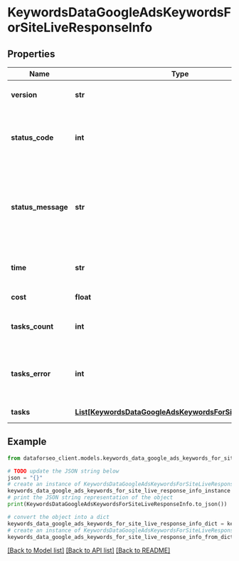 # KeywordsDataGoogleAdsKeywordsForSiteLiveResponseInfo


## Properties

Name | Type | Description | Notes
------------ | ------------- | ------------- | -------------
**version** | **str** | the current version of the API | [optional] 
**status_code** | **int** | general status code you can find the full list of the response codes here | [optional] 
**status_message** | **str** | general informational message you can find the full list of general informational messages here | [optional] 
**time** | **str** | total execution time, seconds | [optional] 
**cost** | **float** | total tasks cost, USD | [optional] 
**tasks_count** | **int** | the number of tasks in the tasks array | [optional] 
**tasks_error** | **int** | the number of tasks in the tasks array returned with an error | [optional] 
**tasks** | [**List[KeywordsDataGoogleAdsKeywordsForSiteLiveTaskInfo]**](KeywordsDataGoogleAdsKeywordsForSiteLiveTaskInfo.md) | array of tasks | [optional] 

## Example

```python
from dataforseo_client.models.keywords_data_google_ads_keywords_for_site_live_response_info import KeywordsDataGoogleAdsKeywordsForSiteLiveResponseInfo

# TODO update the JSON string below
json = "{}"
# create an instance of KeywordsDataGoogleAdsKeywordsForSiteLiveResponseInfo from a JSON string
keywords_data_google_ads_keywords_for_site_live_response_info_instance = KeywordsDataGoogleAdsKeywordsForSiteLiveResponseInfo.from_json(json)
# print the JSON string representation of the object
print(KeywordsDataGoogleAdsKeywordsForSiteLiveResponseInfo.to_json())

# convert the object into a dict
keywords_data_google_ads_keywords_for_site_live_response_info_dict = keywords_data_google_ads_keywords_for_site_live_response_info_instance.to_dict()
# create an instance of KeywordsDataGoogleAdsKeywordsForSiteLiveResponseInfo from a dict
keywords_data_google_ads_keywords_for_site_live_response_info_from_dict = KeywordsDataGoogleAdsKeywordsForSiteLiveResponseInfo.from_dict(keywords_data_google_ads_keywords_for_site_live_response_info_dict)
```
[[Back to Model list]](../README.md#documentation-for-models) [[Back to API list]](../README.md#documentation-for-api-endpoints) [[Back to README]](../README.md)



